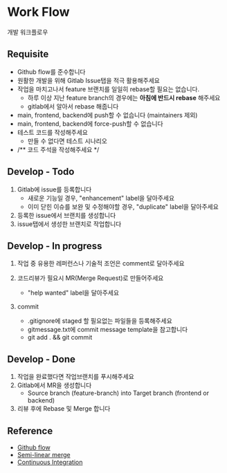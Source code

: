 # Work Flow

개발 워크플로우

## Requisite

- Github flow를 준수합니다
- 원활한 개발을 위해 Gitlab Issue탭을 적극 활용해주세요
- 작업을 마치고나서 feature 브랜치를 일일히 rebase할 필요는 없습니다.
  - 하루 이상 지난 feature branch의 경우에는 **아침에 반드시 rebase** 해주세요
  - gitlab에서 알아서 rebase 해줍니다
- main, frontend, backend에 push할 수 없습니다 (maintainers 제외)
- main, frontend, backend에 force-push할 수 없습니다
- 테스트 코드를 작성해주세요
  - 만들 수 없다면 테스트 시나리오
- /\*\* 코드 주석을 작성해주세요 \*/

## Develop - Todo

1. Gitlab에 issue를 등록합니다
   - 새로운 기능일 경우, "enhancement" label을 달아주세요
   - 이미 닫힌 이슈를 보완 및 수정해야할 경우, "duplicate" label을 달아주세요
1. 등록한 issue에서 브랜치를 생성합니다
1. issue탭에서 생성한 브랜치로 작업합니다

## Develop - In progress

1. 작업 중 유용한 레퍼런스나 기술적 조언은 comment로 달아주세요
1. 코드리뷰가 필요시 MR(Merge Request)로 만들어주세요

   - "help wanted" label을 달아주세요

1. commit
   - .gitignore에 staged 할 필요없는 파일들을 등록해주세요
   - gitmessage.txt에 commit message template을 참고합니다
   - git add . && git commit

## Develop - Done

1. 작업을 완료했다면 작업브랜치를 푸시해주세요
1. Gitlab에서 MR을 생성합니다
   - Source branch (feature-branch) into Target branch (frontend or backend)
1. 리뷰 후에 Rebase 및 Merge 합니다

## Reference

- [Github flow](https://ujuc.github.io/2015/12/16/git-flow-github-flow-gitlab-flow/)
- [Semi-linear merge](https://devblogs.microsoft.com/devops/pull-requests-with-rebase/)
- [Continuous Integration](https://martinfowler.com/articles/continuousIntegration.html)
